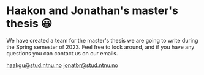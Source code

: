 # Haakon and Jonathan's master's thesis 😀
We have created a team for the master's thesis we are going to write during the Spring semester of 2023. 
Feel free to look around, and if you have any questions you can contact us on our emails.

haakgu@stud.ntnu.no
jonatbr@stud.ntnu.no
